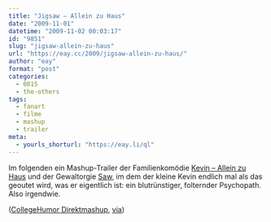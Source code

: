 ```yaml
---
title: "Jigsaw – Allein zu Haus"
date: "2009-11-01"
datetime: "2009-11-02 00:03:17"
id: "9851"
slug: "jigsaw-allein-zu-haus"
url: "https://eay.cc/2009/jigsaw-allein-zu-haus/"
author: "eay"
format: "post"
categories:
  - 0815
  - the-others
tags:
  - fanart
  - filme
  - mashup
  - trailer
meta:
  - yourls_shorturl: "https://eay.li/ql"
---
```


Im folgenden ein Mashup-Trailer der Familienkomödie [Kevin – Allein zu Haus](http://www.amazon.de/exec/obidos/ASIN/B00004W482/eayznet-21) und der Gewaltorgie [Saw](http://www.amazon.de/exec/obidos/ASIN/B002NJ9ASY/eayznet-21), im dem der kleine Kevin endlich mal als das geoutet wird, was er eigentlich ist: ein blutrünstiger, folternder Psychopath. Also irgendwie.

 ([CollegeHumor Direktmashup](http://www.collegehumor.com/video:1923496), [via](http://www.fuenf-filmfreunde.de/2009/10/31/sawhome-alone-mashup-trailer/))
